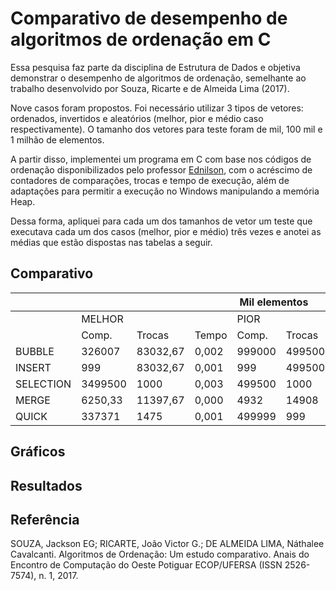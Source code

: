 
# Comparativo de desempenho de algoritmos de ordenação em C

Essa pesquisa faz parte da disciplina de Estrutura de Dados e objetiva demonstrar o desempenho de algoritmos de ordenação, semelhante ao trabalho desenvolvido por Souza, Ricarte e de Almeida Lima (2017).

Nove casos foram propostos. Foi necessário utilizar 3 tipos de vetores: ordenados, invertidos e aleatórios (melhor, pior e médio caso respectivamente). O tamanho dos vetores para teste foram de mil, 100 mil e 1 milhão de elementos.

A partir disso, implementei um programa em C com base nos códigos  de ordenação disponibilizados pelo professor [Ednilson](https://github.com/ednilsonrossi), com o acréscimo de contadores de comparações, trocas e tempo de execução, além de adaptações para permitir a execução no Windows manipulando a memória Heap.

Dessa forma, apliquei para cada um dos tamanhos de vetor um teste que executava cada um dos casos (melhor, pior e médio) três vezes e anotei as médias que estão dispostas nas tabelas a seguir.

## Comparativo

<table>
  <thead>
    <tr>
        <th colspan="10">Mil elementos</th>
    </tr>
  </thead>
    <tr>
        <td></td>
        <td colspan="3">MELHOR</td>
        <td colspan="3">PIOR</td>
        <td colspan="3">MÉDIO</td>
    </tr>
    <tr>
        <td></td>
        <td>Comp.</td>
        <td>Trocas</td>
        <td>Tempo</td>
        <td>Comp.</td>
        <td>Trocas</td>
        <td>Tempo</td>
        <td>Comp.</td>
        <td>Trocas</td>
        <td>Tempo</td>
    </tr>
    <tr>
        <td>BUBBLE</td>
        <td>326007</td>
        <td>83032,67</td>
        <td>0,002</td>
        <td>999000</td>
        <td>499500</td>
        <td>0,004</td>
        <td>976023</td>
        <td>251572,33</td>
        <td>0,005</td>
    </tr>
    <tr>
        <td>INSERT</td>
        <td>999</td>
        <td>83032,67</td>
        <td>0,001</td>
        <td>999</td>
        <td>499500</td>
        <td>0,002</td>
        <td>999</td>
        <td>451572,33</td>
        <td>0,002</td>
    </tr>
    <tr>
        <td>SELECTION</td>
        <td>3499500</td>
        <td>1000</td>
        <td>0,003</td>
        <td>499500</td>
        <td>1000</td>
        <td>0,002</td>
        <td>499500</td>
        <td>1000</td>
        <td>0,002</td>
    </tr>
    <tr>
        <td>MERGE</td>
        <td>6250,33</td>
        <td>11397,67</td>
        <td>0,000</td>
        <td>4932</td>
        <td>14908</td>
        <td>0,000</td>
        <td>8688,33</td>
        <td>14284,33</td>
        <td>0,000</td>
    </tr>
    <tr>
        <td>QUICK</td>
        <td>337371</td>
        <td>1475</td>
        <td>0,001</td>
        <td>499999</td>
        <td>999</td>
        <td>0,001</td>
        <td>11274,67</td>
        <td>2406,33</td>
        <td>0,000</td>
    </tr>
</table>

## Gráficos

## Resultados


## Referência

SOUZA, Jackson EG; RICARTE, João Victor G.; DE ALMEIDA LIMA, Náthalee Cavalcanti. Algoritmos
de Ordenação: Um estudo comparativo. Anais do Encontro de Computação do Oeste Potiguar
ECOP/UFERSA (ISSN 2526-7574), n. 1, 2017.
